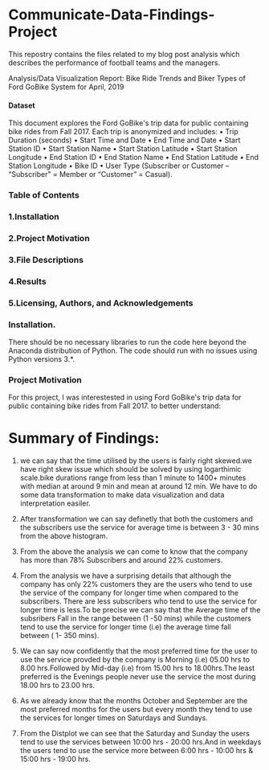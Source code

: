 # Communicate-Data-Findings-Project

This repostry contains the files related to my blog post analysis which describes the performance of football teams and the managers.

Analysis/Data Visualization Report: Bike Ride Trends and Biker Types of Ford GoBike System for April, 2019


#### Dataset

This document explores the Ford GoBike's trip data for public containing bike rides from Fall 2017.
Each trip is anonymized and includes:
•	Trip Duration (seconds)
•	Start Time and Date
•	End Time and Date
•	Start Station ID
•	Start Station Name
•	Start Station Latitude
•	Start Station Longitude
•	End Station ID
•	End Station Name
•	End Station Latitude
•	End Station Longitude
•	Bike ID
•	User Type (Subscriber or Customer – “Subscriber” = Member or “Customer” = Casual).

### Table of Contents

### 1.Installation
### 2.Project Motivation
### 3.File Descriptions
### 4.Results
### 5.Licensing, Authors, and Acknowledgements

### Installation.

There should be no necessary libraries to run the code here beyond the Anaconda distribution of Python. The code should run with no issues using Python versions 3.*.

### Project Motivation

For this project, I was interestested in using Ford GoBike's trip data for public containing bike rides from Fall 2017.  to better understand:


# **Summary of Findings:**

1. we can say that the time utilised by the users is fairly right skewed.we have right skew issue which should be solved by using
logarthimic scale.bike durations range from less than 1 minute to 1400+ minutes with median at around 9 min and mean at around 12 min. 
We have to do some data transformation to make data visualization and data interpretation easiler.

2. After transformation we can say definetly that both the customers and the subscribers use the service for average time is between 3 - 30 mins from the above histogram.

3. From the above the analysis we can come to know that the company has more than 78% Subscribers and around 22% customers.

4. From the analysis we have a surprising details that although the company has only 22% customers they are the users who tend to use the service of the company for longer time when compared to the subscribers. There are less subscribers who tend to use the service for longer time is less.To be precise we can say that the Average time of the subsribers Fall in the range between (1 -50 mins) while the customers tend to use the service for longer time (i.e) the average time fall between ( 1- 350 mins).

5. We can say now confidently that the most preferred time for the user to use the service provded by the company is Morning (i.e) 05.00 hrs to 8.00 hrs.Followed by Mid-day (i.e) from 15.00 hrs to 18.00hrs.The least preferred is the Evenings people never use the service the most during 18.00 hrs to 23.00 hrs.

6. As we already know that the months October and September are the most preferred months for the users but every month they tend to use the services for longer times on Saturdays and Sundays.

7. From the Distplot we can see that the Saturday and Sunday the users tend to use the services between 10:00 hrs - 20:00 hrs.And in weekdays the users tend to use the service more between 6:00 hrs - 10:00 hrs & 15:00 hrs - 19:00 hrs.
